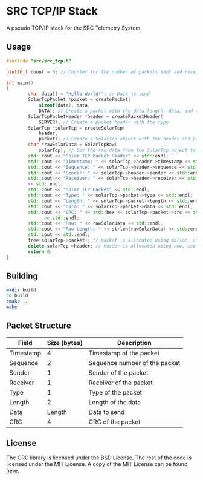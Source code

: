 # SRC TCP/IP Stack

A pseudo TCP/IP stack for the SRC Telemetry System.

## Usage

```c++
#include "src/src_tcp.h"

uint16_t count = 0; // Counter for the number of packets sent and received

int main()
{
        char data[] = "Hello World!"; // Data to send
        SolarTcpPacket *packet = createPacket(
            sizeof(data), data,
            DATA); // Create a packet with the data length, data, and type
        SolarTcpPacketHeader *header = createPacketHeader(
            SERVER); // Create a packet header with the type
        SolarTcp *solarTcp = createSolarTcp(
            header,
            packet); // Create a SolarTcp object with the header and packet
        char *rawSolarData = SolarTcpRaw(
            solarTcp); // Get the raw data from the SolarTcp object to send over the network
        std::cout << "Solar TCP Packet Header" << std::endl;
        std::cout << "Timestamp: " << solarTcp->header->timestamp << std::endl;
        std::cout << "Sequence: " << solarTcp->header->sequence << std::endl;
        std::cout << "Sender: " << solarTcp->header->sender << std::endl;
        std::cout << "Receiver: " << solarTcp->header->receiver << std::endl;
        << std::endl;
        std::cout << "Solar TCP Packet" << std::endl;
        std::cout << "Type: " << solarTcp->packet->type << std::endl;
        std::cout << "Length: " << solarTcp->packet->length << std::endl;
        std::cout << "Data: " << solarTcp->packet->data << std::endl;
        std::cout << "CRC: " << std::hex << solarTcp->packet->crc << std::dec
              << std::endl;
        std::cout << "Raw: " << rawSolarData << std::endl;
        std::cout << "Raw Length: " << strlen(rawSolarData) << std::endl;
        std::cout << std::endl;
        free(solarTcp->packet); // packet is allocated using malloc, use free
        delete solarTcp->header; // header is allocated using new, use delete
        return 0;
}
```

## Building

```bash
mkdir build
cd build
cmake ..
make
```

## Packet Structure

| Field     | Size (bytes) | Description                   |
|-----------|--------------|-------------------------------|
| Timestamp | 4            | Timestamp of the packet       |
| Sequence  | 2            | Sequence number of the packet |
| Sender    | 1            | Sender of the packet          |
| Receiver  | 1            | Receiver of the packet        |
| Type      | 1            | Type of the packet            |
| Length    | 2            | Length of the data            |
| Data      | Length       | Data to send                  |
| CRC       | 4            | CRC of the packet             |

## License

The CRC library is licensed under the BSD License. The rest of the code is
licensed under the MIT License.
A copy of the MIT License can be found [here](LICENSE).
